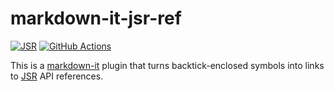 markdown-it-jsr-ref
===================

[![JSR][JSR badge]][JSR]
[![GitHub Actions][GitHub Actions badge]][GitHub Actions]

This is a [markdown-it] plugin that turns backtick-enclosed symbols into links
to [JSR](https://jsr.io/) API references.

[JSR]: https://jsr.io/@hongminhee/markdown-it-jsr-ref
[JSR badge]: https://jsr.io/badges/@hongminhee/markdown-it-jsr-ref
[GitHub Actions]: https://github.com/dahlia/markdown-it-jsr-ref/actions/workflows/main.yaml
[GitHub Actions badge]: https://github.com/dahlia/markdown-it-jsr-ref/actions/workflows/main.yaml/badge.svg
[markdown-it]: https://github.com/markdown-it/markdown-it
